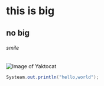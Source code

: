 # this is big
## no big
###### smile

![Image of Yaktocat](https://octodex.github.com/images/yaktocat.png)


```java
Systeam.out.println("hello,world");
```
